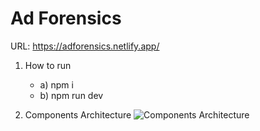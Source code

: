 # Ad Forensics
URL: https://adforensics.netlify.app/

1. How to run
    - a) npm i
    - b) npm run dev

2. Components Architecture
    <img src="https://asset.cloudinary.com/dspcaiix6/a29c5ce6426971c0e5be9432706e4fec" alt="Components Architecture" />
